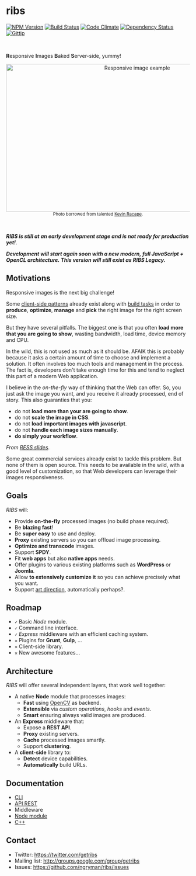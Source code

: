 # ribs

[![NPM Version][npm-image]][npm-url] [![Build Status][travis-image]][travis-url] [![Code Climate][codeclimate-image]][codeclimate-url] [![Dependency Status][gemnasium-image]][gemnasium-url] [![Gittip][gittip-image]][gittip-url]

<br>

<b>R</b>esponsive <b>I</b>mages <b>B</b>aked <b>S</b>erver-side, yummy!

<p align="center">
  <img width="703" height="404" src="http://farm8.staticflickr.com/7347/9538576837_488e0d89db_o.jpg" alt="Responsive image example">
  <br>
  <sup>Photo borrowed from talented <a href="http://500px.com/Sphaax">Kevin Racape</a>.</sup>
</p>

<br>

***RIBS is still at an early development stage and is not ready for production yet!***.

***Development will start again soon with a new modern, full JavaScript + OpenCL architecture.
This version will still exist as RIBS Legacy.***

## Motivations

Responsive images is the next big challenge!

Some [client-side patterns] already exist along with [build tasks] in order to **produce**, **optimize**, **manage** and
**pick** the right image for the right screen size.

But they have several pitfalls.
The biggest one is that you often **load more that you are going to show**, wasting bandwidth, load time, device memory and CPU.

In the wild, this is not used as much as it should be. AFAIK this is probably because it asks a certain amount of time
to choose and implement a solution. It often involves too much tools and management in the process.
The fact is, developers don't take enough time for this and tend to neglect this part of a modern Web application.

I believe in the *on-the-fly* way of thinking that the Web can offer. So, you just ask the image you want,
and you receive it already processed, end of story.
This also guaranties that you:

- do not **load more than your are going to show**.
- do not **scale the image in CSS**.
- do not **load important images with javascript**.
- do not **handle each image sizes manually**.
- **do simply your workflow**.

*From [RESS slides]*.

Some great commercial services already exist to tackle this problem. But none of them is open source.
This needs to be available in the wild, with a good level of customization, so that Web developers
can leverage their images responsiveness.

[client-side patterns]: http://css-tricks.com/which-responsive-images-solution-should-you-use
[build tasks]: https://github.com/gruntjs/grunt-contrib-imagemin
[RESS slides]: http://fr.slideshare.net/4nd3rsen/ress-responsive-design-server-side-components-10084972

## Goals

*RIBS* will:

- Provide **on-the-fly** processed images (no build phase required).
- Be **blazing fast**!
- Be **super easy** to use and deploy.
- **Proxy** existing servers so you can offload image processing.
- **Optimize and transcode** images.
- Support **SPDY**.
- Fit **web apps** but also **native apps** needs.
- Offer plugins to various existing platforms such as **WordPress** or **Joomla**.
- Allow **to extensively customize it** so you can achieve precisely what you want.
- Support [art direction], automatically perhaps?.

[art direction]: http://usecases.responsiveimages.org/#art-direction

## Roadmap

 - `✓` Basic *Node* module.<br>
 - `✓` Command line interface.<br>
 - `✓` *Express* middleware with an efficient caching system.<br>
 - `✕` Plugins for **Grunt**, **Gulp**, ...<br>
 - `✕` Client-side library.<br>
 - `✕` New awesome features...

## Architecture

*RIBS* will offer several independent layers, that work well together:

- A native **Node** module that processes images:
  - **Fast** using [OpenCV] as backend.
  - **Extensible** via *custom operations*, *hooks* and *events*.
  - **Smart** ensuring always valid images are produced.
- An **Express** middleware that:
  - Expose a **REST API**.
  - **Proxy** existing servers.
  - **Cache** processed images smartly.
  - Support **clustering**.
- A **client-side** library to:
  - **Detect** device capabilities.
  - **Automatically** build URLs.

[OpenCV]: http://opencv.org

## Documentation

 - [CLI](https://github.com/ngryman/ribs/wiki/CLI)
 - [API REST](https://github.com/ngryman/ribs/wiki/API-REST)
 - Middleware
 - [Node module](https://github.com/ngryman/ribs/wiki/API-Node-module)
 - [C++](https://github.com/ngryman/ribs/wiki/API-cpp)

## Contact

 - Twitter: https://twitter.com/getribs
 - Mailing list: http://groups.google.com/group/getribs
 - Issues: https://github.com/ngryman/ribs/issues

[npm-image]: http://img.shields.io/npm/v/ribs.svg
[npm-url]: https://www.npmjs.org/package/ribs
[travis-image]: http://img.shields.io/travis/ngryman/ribs.svg
[travis-url]: https://travis-ci.org/ngryman/ribs
[codeclimate-image]: http://img.shields.io/codeclimate/github/ngryman/ribs.svg
[codeclimate-url]: https://codeclimate.com/github/ngryman/ribs
[gemnasium-image]: http://img.shields.io/gemnasium/ngryman/ribs.png
[gemnasium-url]: https://gemnasium.com/ngryman/ribs
[gittip-image]: http://img.shields.io/gittip/ngryman.svg
[gittip-url]: https://www.gittip.com/ngryman
